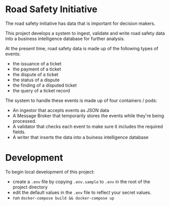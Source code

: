 # Road Safety Initiative

The road safety initiative has data that is important for decision makers.

This project develops a system to ingest, validate and write road safety data into a business intelligence database for further analysis.  

At the present time, road safety data is made up of the following types of events:
- the issuance of a ticket
- the payment of a ticket
- the dispute of a ticket
- the status of a dispute
- the finding of a disputed ticket
- the query of a ticket record


The system to handle these events is made up of four containers / pods:
- An ingestor that accepts events as JSON data
- A Message Broker that temporarily stores the events while they're being processed.
- A validator that checks each event to make sure it includes the required fields.
- A writer that inserts the data into a buiness intelligence database

# Development 

To begin local development of this project:
- create a `.env` file by copying `.env.sample` to `.env` in the root of the project directory
- edit the default values in the `.env` file to reflect your secret values.
- run `docker-compose build && docker-compose up` 





